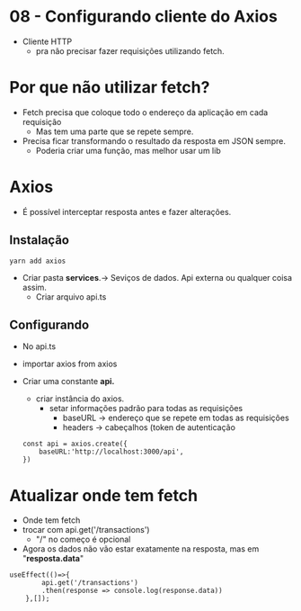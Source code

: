 # 08 - Configurando cliente do Axios

- Cliente HTTP
    - pra não precisar fazer requisições utilizando fetch.

# Por que não utilizar fetch?

- Fetch precisa que coloque todo o endereço da aplicação em cada requisição
    - Mas tem uma parte que se repete sempre.
- Precisa ficar transformando o resultado da resposta em JSON sempre.
    - Poderia criar uma função, mas melhor usar um lib

# Axios

- É possível interceptar resposta antes e fazer alterações.

## Instalação

```tsx
yarn add axios
```

- Criar pasta **services**.→ Seviços de dados. Api externa ou qualquer coisa assim.
    - Criar arquivo api.ts

## Configurando

- No api.ts
- importar axios from axios
- Criar uma constante **api.**
    - criar instância do axios.
        - setar informações padrão para todas as requisições
            - baseURL → endereço que se repete em todas as requisições
            - headers → cabeçalhos (token de autenticação

    ```tsx
    const api = axios.create({
    	baseURL:'http://localhost:3000/api',
    })
    ```

# Atualizar onde tem fetch

- Onde tem fetch
- trocar com api.get('/transactions')
    - "/" no começo é opcional
- Agora os dados não vão estar exatamente na resposta, mas em "**resposta.data**"

```tsx
useEffect(()=>{
        api.get('/transactions')
        .then(response => console.log(response.data))
    },[]);
```